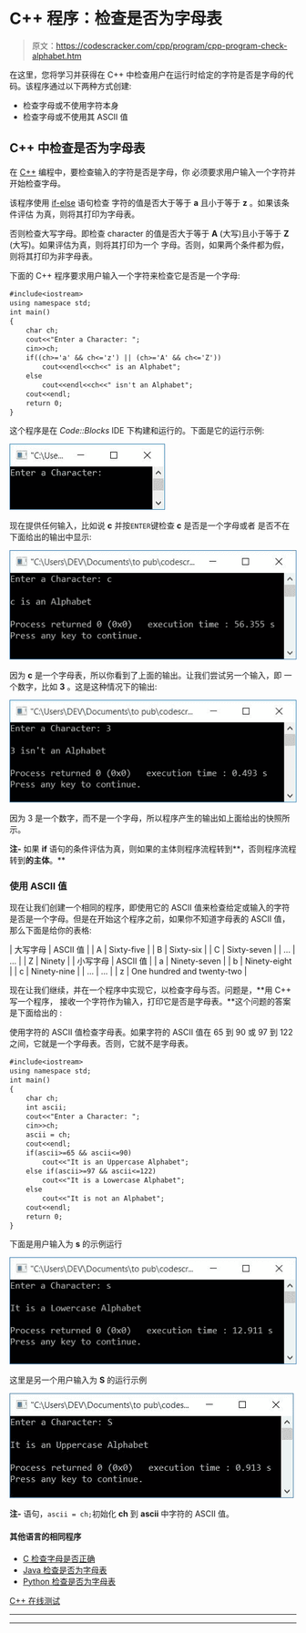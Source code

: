 # C++ 程序：检查是否为字母表

> 原文：<https://codescracker.com/cpp/program/cpp-program-check-alphabet.htm>

在这里，您将学习并获得在 C++ 中检查用户在运行时给定的字符是否是字母的代码。该程序通过以下两种方式创建:

*   检查字母或不使用字符本身
*   检查字母或不使用其 ASCII 值

## C++ 中检查是否为字母表

在 [C++](/cpp/index.htm) 编程中，要检查输入的字符是否是字母，你 必须要求用户输入一个字符并开始检查字母。

该程序使用 [if-else](/cpp/cpp-selection-statements.htm) 语句检查 字符的值是否大于等于 **a** 且小于等于 **z** 。如果该条件评估 为真，则将其打印为字母表。

否则检查大写字母。即检查 character 的值是否大于等于 **A** (大写)且小于等于 **Z** (大写)。如果评估为真，则将其打印为一个 字母。否则，如果两个条件都为假，则将其打印为非字母表。

下面的 C++ 程序要求用户输入一个字符来检查它是否是一个字母:

```
#include<iostream>
using namespace std;
int main()
{
    char ch;
    cout<<"Enter a Character: ";
    cin>>ch;
    if((ch>='a' && ch<='z') || (ch>='A' && ch<='Z'))
        cout<<endl<<ch<<" is an Alphabet";
    else
        cout<<endl<<ch<<" isn't an Alphabet";
    cout<<endl;
    return 0;
}
```

这个程序是在 *Code::Blocks* IDE 下构建和运行的。下面是它的运行示例:

![C++ program check alphabet](img/cd4a3d336ce4ddb6df9a8c8dbd557b9e.png)

现在提供任何输入，比如说 **c** 并按`ENTER`键检查 **c** 是否是一个字母或者 是否不在下面给出的输出中显示:

![C++ program alphabet](img/b05d2e0811ecae333b8b6fa75c3a864c.png)

因为 **c** 是一个字母表，所以你看到了上面的输出。让我们尝试另一个输入，即 一个数字，比如 **3** 。这是这种情况下的输出:

![alphabet C++ program](img/30818a8aa3dd1535569fa9e050c02604.png)

因为 3 是一个数字，而不是一个字母，所以程序产生的输出如上面给出的快照所示。

**注-** 如果 **if** 语句的条件评估为真，则如果的主体则程序流程转到**，否则程序流程转到**的主体**。**

### 使用 ASCII 值

现在让我们创建一个相同的程序，即使用它的 ASCII 值来检查给定或输入的字符是否是一个字母。但是在开始这个程序之前，如果你不知道字母表的 ASCII 值，那么下面是给你的表格:

| 大写字母 | ASCII 值 |
| A | Sixty-five |
| B | Sixty-six |
| C | Sixty-seven |
| ... | ... |
| Z | Ninety |
| 小写字母 | ASCII 值 |
| a | Ninety-seven |
| b | Ninety-eight |
| c | Ninety-nine |
| ... | ... |
| z | One hundred and twenty-two |

现在让我们继续，并在一个程序中实现它，以检查字母与否。问题是，**用 C++ 写一个程序， 接收一个字符作为输入，打印它是否是字母表。**这个问题的答案是下面给出的 :

使用字符的 ASCII 值检查字母表。如果字符的 ASCII 值在 65 到 90 或 97 到 122 之间，它就是一个字母表。否则，它就不是字母表。

```
#include<iostream>
using namespace std;
int main()
{
    char ch;
    int ascii;
    cout<<"Enter a Character: ";
    cin>>ch;
    ascii = ch;
    cout<<endl;
    if(ascii>=65 && ascii<=90)
        cout<<"It is an Uppercase Alphabet";
    else if(ascii>=97 && ascii<=122)
        cout<<"It is a Lowercase Alphabet";
    else
        cout<<"It is not an Alphabet";
    cout<<endl;
    return 0;
}
```

下面是用户输入为 **s** 的示例运行

![alphabet program c++](img/261f88b74ebcabc1acd07a9340c31ede.png)

这里是另一个用户输入为 **S** 的运行示例

![check alphabet using ascii c++](img/86f186eef8928b345c6cba7becaeb05e.png)

**注-** 语句，`ascii = ch;`初始化 **ch** 到 **ascii** 中字符的 ASCII 值。

#### 其他语言的相同程序

*   [C 检查字母是否正确](/c/program/c-program-check-alphabet.htm)
*   [Java 检查是否为字母表](/java/program/java-program-check-alphabet.htm)
*   [Python 检查是否为字母表](/python/program/python-program-check-alphabet.htm)

[C++ 在线测试](/exam/showtest.php?subid=3)

* * *

* * *